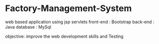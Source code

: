 # Factory-Management-System
web based application using jsp servlets
front-end : Bootstrap
back-end : Java
database : MySql

objective: improve the web development skills and Testing
